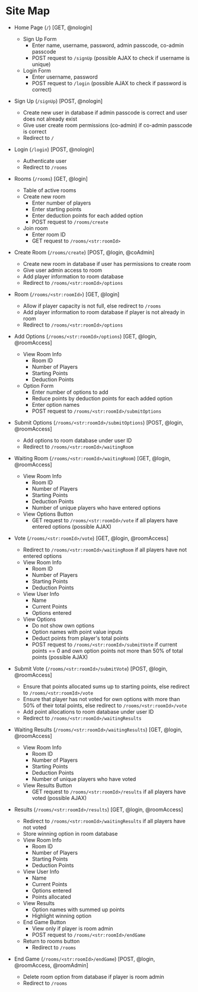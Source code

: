 # Site Map

- Home Page (`/`) [GET, @nologin]
    - Sign Up Form
        - Enter name, username, password, admin passcode, co-admin passcode
        - POST request to `/signUp` (possible AJAX to check if username is unique)
    - Login Form
        - Enter username, password
        - POST request to `/login` (possible AJAX to check if password is correct)

- Sign Up (`/signUp`) [POST, @nologin]
    - Create new user in database if admin passcode is correct and user does not already exist
    - Give user create room permissions (co-admin) if co-admin passcode is correct
    - Redirect to `/`

- Login (`/login`) [POST, @nologin]
    - Authenticate user
    - Redirect to `/rooms`

- Rooms (`/rooms`) [GET, @login]
    - Table of active rooms
    - Create new room
        - Enter number of players
        - Enter starting points
        - Enter deduction points for each added option
        - POST request to `/rooms/create`
    - Join room
        - Enter room ID
        - GET request to `/rooms/<str:roomId>`

- Create Room (`/rooms/create`) [POST, @login, @coAdmin]
    - Create new room in database if user has permissions to create room
    - Give user admin access to room
    - Add player information to room database
    - Redirect to `/rooms/<str:roomId>/options`

- Room (`/rooms/<str:roomId>`) [GET, @login]
    - Allow if player capacity is not full, else redirect to `/rooms`
    - Add player information to room database if player is not already in room
    - Redirect to `/rooms/<str:roomId>/options`

- Add Options (`/rooms/<str:roomId>/options`) [GET, @login, @roomAccess]
    - View Room Info
        - Room ID
        - Number of Players
        - Starting Points
        - Deduction Points
    - Option Form
        - Enter number of options to add
        - Reduce points by deduction points for each added option
        - Enter option names
        - POST request to `/rooms/<str:roomId>/submitOptions`

- Submit Options (`/rooms/<str:roomId>/submitOptions`) [POST, @login, @roomAccess]
    - Add options to room database under user ID
    - Redirect to `/rooms/<str:roomId>/waitingRoom`

- Waiting Room (`/rooms/<str:roomId>/waitingRoom`) [GET, @login, @roomAccess]
    - View Room Info
        - Room ID
        - Number of Players
        - Starting Points
        - Deduction Points
        - Number of unique players who have entered options
    - View Options Button
        - GET request to `/rooms/<str:roomId>/vote` if all players have entered options (possible AJAX)

- Vote (`/rooms/<str:roomId>/vote`) [GET, @login, @roomAccess]
    - Redirect to `/rooms/<str:roomId>/waitingRoom` if all players have not entered options
    - View Room Info
        - Room ID
        - Number of Players
        - Starting Points
        - Deduction Points
    - View User Info
        - Name
        - Current Points
        - Options entered
    - View Options
        - Do not show own options
        - Option names with point value inputs
        - Deduct points from player's total points
        - POST request to `/rooms/<str:roomId>/submitVote` if current points == 0 and own option points not more than 50% of total points (possible AJAX)

- Submit Vote (`/rooms/<str:roomId>/submitVote`) [POST, @login, @roomAccess]
    - Ensure that points allocated sums up to starting points, else redirect to `/rooms/<str:roomId>/vote`
    - Ensure that player has not voted for own options with more than 50% of their total points, else redirect to `/rooms/<str:roomId>/vote`
    - Add point allocations to room database under user ID
    - Redirect to `/rooms/<str:roomId>/waitingResults`

- Waiting Results (`/rooms/<str:roomId>/waitingResults`) [GET, @login, @roomAccess]
    - View Room Info
        - Room ID
        - Number of Players
        - Starting Points
        - Deduction Points
        - Number of unique players who have voted
    - View Results Button
        - GET request to `/rooms/<str:roomId>/results` if all players have voted (possible AJAX)
    
- Results (`/rooms/<str:roomId>/results`) [GET, @login, @roomAccess]
    - Redirect to `/rooms/<str:roomId>/waitingResults` if all players have not voted
    - Store winning option in room database
    - View Room Info
        - Room ID
        - Number of Players
        - Starting Points
        - Deduction Points
    - View User Info
        - Name
        - Current Points
        - Options entered
        - Points allocated
    - View Results
        - Option names with summed up points
        - Highlight winning option
    - End Game Button
        - View only if player is room admin
        - POST request to `/rooms/<str:roomId>/endGame`
    - Return to rooms button
        - Redirect to `/rooms`

- End Game (`/rooms/<str:roomId>/endGame`) [POST, @login, @roomAccess, @roomAdmin]
    - Delete room option from database if player is room admin
    - Redirect to `/rooms`
